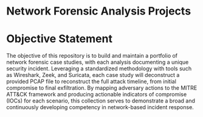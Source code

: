 # Network Forensic Analysis Projects

# Objective Statement
The objective of this repository is to build and maintain a portfolio of network forensic case studies, with each analysis documenting a unique security incident. Leveraging a standardized methodology with tools such as Wireshark, Zeek, and Suricata, each case study will deconstruct a provided PCAP file to reconstruct the full attack timeline, from initial compromise to final exfiltration. By mapping adversary actions to the MITRE ATT&CK framework and producing actionable indicators of compromise (IOCs) for each scenario, this collection serves to demonstrate a broad and continuously developing competency in network-based incident response.


